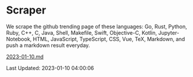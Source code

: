 # Scraper

We scrape the github trending page of these languages: Go, Rust, Python, Ruby, C++, C, Java, Shell, Makefile, Swift, Objective-C, Kotlin, Jupyter-Notebook, HTML, JavaScript, TypeScript, CSS, Vue, TeX, Markdown, and push a markdown result everyday.

[2023-01-10.md](https://github.com/yangwenmai/github-trending-backup/blob/master/2023-01-10.md)

Last Updated: 2023-01-10 04:00:06